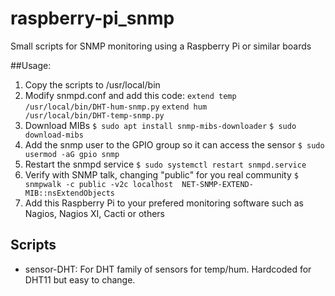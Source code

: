 # raspberry-pi_snmp
Small scripts for SNMP monitoring using a Raspberry Pi or similar boards

##Usage:

1. Copy the scripts to /usr/local/bin
2. Modify snmpd.conf and add this code:
        `extend temp               /usr/local/bin/DHT-hum-snmp.py`
        `extend hum                /usr/local/bin/DHT-temp-snmp.py`
3. Download MIBs
        `$ sudo apt install snmp-mibs-downloader`
        `$ sudo download-mibs`
4. Add the snmp user to the GPIO group so it can access the sensor
        `$ sudo usermod -aG gpio snmp`
5. Restart the snmpd service
        `$ sudo systemctl restart snmpd.service`
6. Verify with SNMP talk, changing "public" for you real community
        `$ snmpwalk -c public -v2c localhost  NET-SNMP-EXTEND-MIB::nsExtendObjects`
7. Add this Raspberry Pi to your prefered monitoring software such as Nagios, Nagios XI, Cacti or others

## Scripts
* sensor-DHT: For DHT family of sensors for temp/hum. Hardcoded for DHT11 but easy to change.


